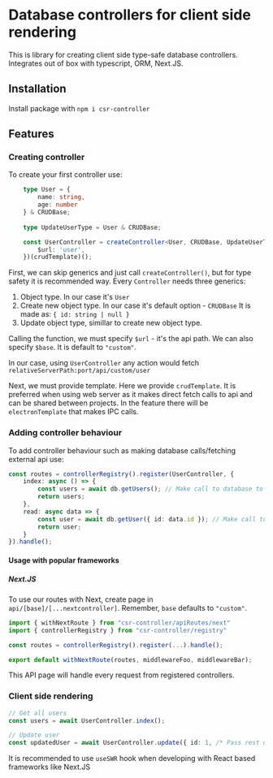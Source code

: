 # Database controllers for client side rendering

This is library for creating client side type-safe database controllers. Integrates out of box with typescript, ORM, Next.JS.

## Installation

Install package with `npm i csr-controller`

## Features

### Creating controller

To create your first controller use:
```ts
    type User = {
        name: string,
        age: number
    } & CRUDBase;
    
    type UpdateUserType = User & CRUDBase;

	const UserController = createController<User, CRUDBase, UpdateUserType>({
		$url: 'user',
	})(crudTemplate)();
```
First, we can skip generics and just call `createController()`, but for type safety it is recommended way. Every `Controller` needs three generics:
1. Object type. In our case it's `User`
2. Create new object type. In our case it's default option - `CRUDBase` It is made as: `{ id: string | null }`
3. Update object type, simillar to create new object type.

Calling the function, we must specify `$url` - it's the api path. We can also specify `$base`. It is default to `"custom"`.

In our case, using `UserController` any action would fetch `relativeServerPath:port/api/custom/user`

Next, we must provide template. Here we provide `crudTemplate`. It is preferred when using web server as it makes direct fetch calls to api and can be shared between projects. In the feature there will be `electronTemplate` that makes IPC calls.

### Adding controller behaviour

To add controller behaviour such as making database calls/fetching external api use:
```ts
const routes = controllerRegistry().register(UserController, {
    index: async () => {
        const users = await db.getUsers(); // Make call to database to fetch all users
        return users;
    },
    read: async data => {
        const user = await db.getUser({ id: data.id }); // Make call to database to fetch single user by id
        return user;
    }
}).handle();
```

#### Usage with popular frameworks

##### Next.JS
To use our routes with Next, create page in `api/[base]/[...nextcontroller]`. Remember, `base` defaults to `"custom"`.

```ts
import { withNextRoute } from "csr-controller/apiRoutes/next"
import { controllerRegistry } from "csr-controller/registry"

const routes = controllerRegistry().register(...).handle();

export default withNextRoute(routes, middlewareFoo, middlewareBar);
```

This API page will handle every request from registered controllers.

### Client side rendering
```ts
// Get all users
const users = await UserController.index();

// Update user
const updatedUser = await UserController.update({ id: 1, /* Pass rest data here */ })
```

It is recommended to use `useSWR` hook when developing with React based frameworks like Next.JS